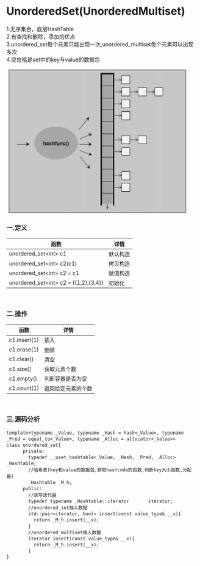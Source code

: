 # UnorderedSet(UnorderedMultiset)

1.无序集合，底层HashTable<br>
2.有查找和删除，添加的优点<br>
3.unordered_set每个元素只能出现一次,unordered_multiset每个元素可以出现多次<br>
4.空白格是set中的key与value的数据包

![](../../img/17.png)

### 一.定义

函数|详情
--|--
unordered_set<int\> c1|默认构造
unordered_set<int\> c2(c1)|拷贝构造
unordered_set<int\> c2 = c1|赋值构造
unordered_set<int\> c2 = {{1,2},{3,4}}|初始化

<br>

### 二.操作

函数|详情
--|--
c1.insert(1)|插入
c1.erase(1)|删除
c1.clear()|清空
c1.size()|获取元素个数
c1.empty()|判断容器是否为空
c1.count(1)|返回给定元素的个数

<br>

### 三.源码分析

```
template<typename _Value, typename _Hash = hash<_Value>, typename _Pred = equal_to<_Value>, typename _Alloc = allocator<_Value>>
class unordered_set{
      private:
        typedef __uset_hashtable<_Value, _Hash, _Pred, _Alloc>  _Hashtable;
        //哈希表(key和value的数据包,获取hashcode的函数,判断key大小函数,分配器)
        _Hashtable _M_h;
      public:
        //读写迭代器
        typedef typename _Hashtable::iterator		iterator;
        //unordered_set插入数据
        std::pair<iterator, bool> insert(const value_type& __x){
          return _M_h.insert(__x);
        }
        //unordered_multiset插入数据
        iterator insert(const value_type& __x){
          return _M_h.insert(__x);
        }
}
```
